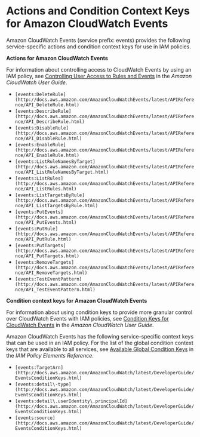 # Actions and Condition Context Keys for Amazon CloudWatch Events<a name="list_events"></a>

Amazon CloudWatch Events \(service prefix: events\) provides the following service\-specific actions and condition context keys for use in IAM policies\.

**Actions for Amazon CloudWatch Events**

For information about controlling access to CloudWatch Events by using an IAM policy, see [Controlling User Access to Rules and Events](http://docs.aws.amazon.com/AmazonCloudWatch/latest/DeveloperGuide/EventsPoliciesRolesAccessControl.html) in the *Amazon CloudWatch User Guide*\.
+ `[events:DeleteRule](http://docs.aws.amazon.com/AmazonCloudWatchEvents/latest/APIReference/API_DeleteRule.html)`
+ `[events:DescribeRule](http://docs.aws.amazon.com/AmazonCloudWatchEvents/latest/APIReference/API_DescribeRule.html)`
+ `[events:DisableRule](http://docs.aws.amazon.com/AmazonCloudWatchEvents/latest/APIReference/API_DisableRule.html)`
+ `[events:EnableRule](http://docs.aws.amazon.com/AmazonCloudWatchEvents/latest/APIReference/API_EnableRule.html)`
+ `[events:ListRuleNamesByTarget](http://docs.aws.amazon.com/AmazonCloudWatchEvents/latest/APIReference/API_ListRuleNamesByTarget.html)`
+ `[events:ListRules](http://docs.aws.amazon.com/AmazonCloudWatchEvents/latest/APIReference/API_ListRules.html)`
+ `[events:ListTargetsByRule](http://docs.aws.amazon.com/AmazonCloudWatchEvents/latest/APIReference/API_ListTargetsByRule.html)`
+ `[events:PutEvents](http://docs.aws.amazon.com/AmazonCloudWatchEvents/latest/APIReference/API_PutEvents.html)`
+ `[events:PutRule](http://docs.aws.amazon.com/AmazonCloudWatchEvents/latest/APIReference/API_PutRule.html)`
+ `[events:PutTargets](http://docs.aws.amazon.com/AmazonCloudWatchEvents/latest/APIReference/API_PutTargets.html)`
+ `[events:RemoveTargets](http://docs.aws.amazon.com/AmazonCloudWatchEvents/latest/APIReference/API_RemoveTargets.html)`
+ `[events:TestEventPattern](http://docs.aws.amazon.com/AmazonCloudWatchEvents/latest/APIReference/API_TestEventPattern.html)`

**Condition context keys for Amazon CloudWatch Events**

For information about using condition keys to provide more granular control over CloudWatch Events with IAM policies, see [Condition Keys for CloudWatch Events](http://docs.aws.amazon.com/AmazonCloudWatch/latest/DeveloperGuide/EventsConditionKeys.html) in the *Amazon CloudWatch User Guide*\.

Amazon CloudWatch Events has the following service\-specific context keys that can be used in an IAM policy\. For the list of the global condition context keys that are available to all services, see [Available Global Condition Keys](reference_policies_condition-keys.md#AvailableKeys) in the *IAM Policy Elements Reference*\.
+ `[events:TargetArn](http://docs.aws.amazon.com/AmazonCloudWatch/latest/DeveloperGuide/EventsConditionKeys.html)`
+ `[events:detail\-type](http://docs.aws.amazon.com/AmazonCloudWatch/latest/DeveloperGuide/EventsConditionKeys.html)`
+ `[events:detail\.userIdentity\.principalId](http://docs.aws.amazon.com/AmazonCloudWatch/latest/DeveloperGuide/EventsConditionKeys.html)`
+ `[events:source](http://docs.aws.amazon.com/AmazonCloudWatch/latest/DeveloperGuide/EventsConditionKeys.html)`